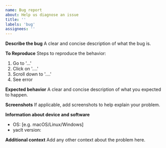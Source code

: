 ```yaml
---
name: Bug report
about: Help us diagnose an issue
title: ''
labels: 'bug'
assignees: ''
---
```


**Describe the bug**
A clear and concise description of what the bug is.

**To Reproduce**
Steps to reproduce the behavior:

1. Go to '...'
2. Click on '....'
3. Scroll down to '....'
4. See error

**Expected behavior**
A clear and concise description of what you expected to happen.

**Screenshots**
If applicable, add screenshots to help explain your problem.

**Information about device and software**
- OS: [e.g. macOS/Linux/Windows]
- yaclt version: 

**Additional context**
Add any other context about the problem here.
